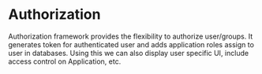 # Authorization
Authorization framework provides the flexibility to authorize user/groups. It generates token for authenticated user and adds application roles assign to user in databases. Using this we can also display user specific UI, include access control on Application, etc.
